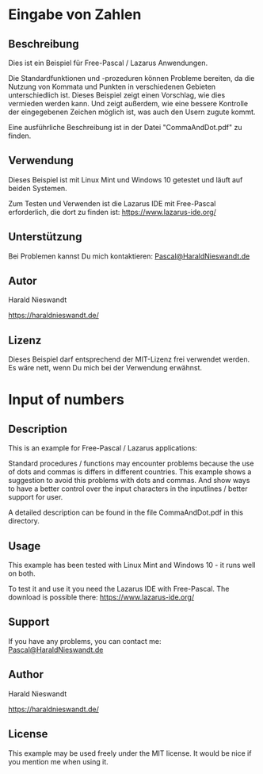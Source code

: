 # Eingabe von Zahlen

## Beschreibung

Dies ist ein Beispiel für Free-Pascal / Lazarus Anwendungen.

Die Standardfunktionen und -prozeduren können Probleme bereiten, da die Nutzung von Kommata und Punkten in verschiedenen Gebieten unterschiedlich ist. Dieses Beispiel zeigt einen Vorschlag, wie dies vermieden werden kann. Und zeigt außerdem, wie eine bessere Kontrolle der eingegebenen Zeichen möglich ist, was auch den Usern zugute kommt.

Eine ausführliche Beschreibung ist in der Datei "CommaAndDot.pdf" zu finden.

## Verwendung

Dieses Beispiel ist mit Linux Mint und Windows 10 getestet und läuft auf beiden Systemen.

Zum Testen und Verwenden ist die Lazarus IDE mit Free-Pascal erforderlich, die dort zu finden ist: https://www.lazarus-ide.org/

## Unterstützung

Bei Problemen kannst Du mich kontaktieren: Pascal@HaraldNieswandt.de

## Autor

Harald Nieswandt

https://haraldnieswandt.de/

## Lizenz

Dieses Beispiel darf entsprechend der MIT-Lizenz frei verwendet werden. Es wäre nett, wenn Du mich bei der Verwendung erwähnst.



# Input of numbers

## Description

This is an example for Free-Pascal / Lazarus applications:

Standard procedures / functions may encounter problems because the use of dots and commas is differs in different countries. This example shows a suggestion to avoid this problems with dots and commas. And show ways to have a better control over the input characters in the inputlines / better support for user.

A detailed description can be found in the file CommaAndDot.pdf in this directory.


## Usage

This example has been tested with Linux Mint and Windows 10 - it runs well on both.

To test it and use it you need the Lazarus IDE with Free-Pascal. The download is possible there: https://www.lazarus-ide.org/


## Support

If you have any problems, you can contact me: Pascal@HaraldNieswandt.de


## Author

Harald Nieswandt

https://haraldnieswandt.de/

## License

This example may be used freely under the MIT license. It would be nice if you mention me when using it.




